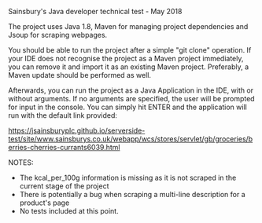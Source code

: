 Sainsbury's Java developer technical test - May 2018

The project uses Java 1.8, Maven for managing project dependencies and Jsoup for scraping webpages.

You should be able to run the project after a simple "git clone" operation.
If your IDE does not recognise the project as a Maven project immediately, you can remove it and import it as an existing Maven project.
Preferably, a Maven update should be performed as well.

Afterwards, you can run the project as a Java Application in the IDE, with or without arguments.
If no arguments are specified, the user will be prompted for input in the console.
You can simply hit ENTER and the application will run with the default link provided:

https://jsainsburyplc.github.io/serverside-test/site/www.sainsburys.co.uk/webapp/wcs/stores/servlet/gb/groceries/berries-cherries-currants6039.html

NOTES:
- The kcal_per_100g information is missing as it is not scraped in the current stage of the project
- There is potentially a bug when scraping a multi-line description for a product's page
- No tests included at this point.